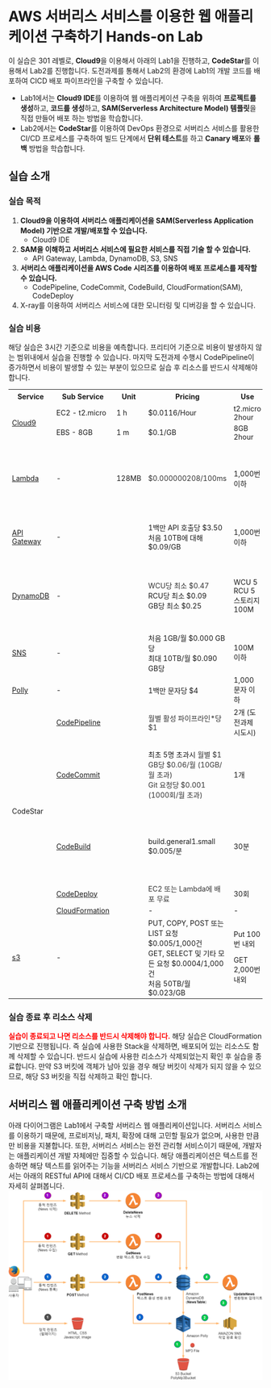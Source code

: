 AWS 서버리스 서비스를 이용한 웹 애플리케이션 구축하기 Hands-on Lab
====

이 실습은 301 레벨로, **Cloud9**을 이용해서 아래의 Lab1을 진행하고, **CodeStar**를 이용해서 Lab2를 진행합니다. 도전과제를 통해서 Lab2의 환경에 Lab1의 개발 코드를 배포하여 CICD 배포 파이프라인을 구축할 수 있습니다.
* Lab1에서는  **Cloud9 IDE**를 이용하여 웹 애플리케이션 구축을 위하여  **프로젝트를 생성**하고,  **코드를 생성**하고, **SAM(Serverless Architecture Model) 템플릿**을 직접 만들어  배포 하는 방법을 학습합니다.
* Lab2에서는 **CodeStar**를 이용하여 DevOps 환경으로 서버리스 서비스를 활용한 CI/CD 프로세스를 구축하여 빌드 단계에서  **단위 테스트**를 하고  **Canary 배포**와  **롤백** 방법을 학습합니다.

## 실습 소개
### 실습 목적
1. **Cloud9을 이용하여 서버리스 애플리케이션을 SAM(Serverless Application Model) 기반으로 개발/배포할 수 있습니다.** 
    - Cloud9 IDE
1. **SAM을 이해하고 서버리스 서비스에 필요한 서비스를 직접 기술 할 수 있습니다.**
    - API Gateway, Lambda, DynamoDB, S3, SNS
1. **서버리스 애플리케이션을 AWS Code 시리즈를 이용하여 배포 프로세스를 제작할 수 있습니다.**
    - CodePipeline, CodeCommit, CodeBuild, CloudFormation(SAM), CodeDeploy
1. X-ray를 이용하여 서버리스 서비스에 대한 모니터링 및 디버깅을 할 수 있습니다.

### 실습 비용
해당 실습은 3시간 기준으로 비용을 예측합니다. 프리티어 기준으로 비용이 발생하지 않는 범위내에서 실습을 진행할 수 있습니다.
마지막 도전과제 수행시 CodePipeline이 증가하면서 비용이 발생할 수 있는 부분이 있으므로 실습 후 리소스를 반드시 삭제해야 합니다.
<table class="wrapped confluenceTable"><colgroup> <col/> <col/> <col/> <col/> <col/> <col/> <col/> </colgroup><tbody><tr><th class="confluenceTh">Service</th><th class="confluenceTh">Sub Service</th><th class="confluenceTh">Unit</th><th class="confluenceTh">Pricing</th><th class="confluenceTh">Use</th><th class="confluenceTh">free tier(12개월)</th><th colspan="1" class="confluenceTh">etc</th></tr><tr><td rowspan="2" class="confluenceTd"><a href="https://aws.amazon.com/ko/cloud9/pricing/" class="external-link" rel="nofollow">Cloud9</a></td><td class="confluenceTd">EC2 - t2.micro</td><td class="confluenceTd">1 h</td><td class="confluenceTd">$0.0116/Hour</td><td class="highlight-green confluenceTd" data-highlight-colour="green">t2.micro 2hour</td><td class="confluenceTd">750hour/month</td><td colspan="1" class="confluenceTd"><br/></td></tr><tr><td class="confluenceTd">EBS - 8GB</td><td class="confluenceTd">1 m</td><td class="confluenceTd">$0.1/GB</td><td class="highlight-green confluenceTd" data-highlight-colour="green">8GB 2hour</td><td class="confluenceTd">30GB/month</td><td colspan="1" class="confluenceTd"><br/></td></tr><tr><td class="confluenceTd"><a href="https://aws.amazon.com/ko/lambda/pricing/" class="external-link" rel="nofollow">Lambda</a></td><td class="confluenceTd">-</td><td class="confluenceTd">128MB</td><td class="confluenceTd"><span style="color: rgb(51,51,51);">$0.000000208/100ms</span></td><td class="highlight-green confluenceTd" data-highlight-colour="green">1,000번 이하</td><td class="confluenceTd">100만번 요청<br/>320만 초 실행</td><td colspan="1" class="confluenceTd">1년 후<br/>지속 제공</td></tr><tr><td class="confluenceTd"><a href="https://aws.amazon.com/ko/api-gateway/pricing/" class="external-link" rel="nofollow">API Gateway</a></td><td class="confluenceTd">-</td><td class="confluenceTd"><br/></td><td class="confluenceTd">1백만 API 호출당 $3.50<br/>처음 10TB에 대해 $0.09/GB</td><td class="highlight-green confluenceTd" data-highlight-colour="green">1,000번 이하</td><td class="confluenceTd"><p>호출 100만건<br/>처음 10TB에 대해 $0.09/GB</p></td><td colspan="1" class="confluenceTd"><br/></td></tr><tr><td class="confluenceTd"><a href="https://aws.amazon.com/ko/dynamodb/pricing/" class="external-link" rel="nofollow">DynamoDB</a></td><td class="confluenceTd">-</td><td class="confluenceTd"><br/></td><td class="confluenceTd"><span style="color: rgb(51,51,51);">WCU당 최소 $0.47</span> <br/>RCU당 최소 $0.09<br/>GB당 최소 $0.25</td><td class="highlight-green confluenceTd" data-highlight-colour="green">WCU 5<br/>RCU 5<br/>스토리지 100M</td><td class="confluenceTd"><p>매달 2억건 요청<br/>WCU 25 / RCU 25<br/>인덱싱된 데이터 스토리지 25G</p></td><td colspan="1" class="confluenceTd">1년 후 <br/>지속 제공</td></tr><tr><td colspan="1" class="confluenceTd"><a href="https://aws.amazon.com/ko/sns/pricing/" class="external-link" rel="nofollow">SNS</a></td><td colspan="1" class="confluenceTd">-</td><td colspan="1" class="confluenceTd"><br/></td><td colspan="1" class="confluenceTd">처음 1GB/월 $0.000 GB당<br/>최대 10TB/월 $0.090 GB당</td><td class="highlight-green confluenceTd" colspan="1" data-highlight-colour="green">100M 이하</td><td colspan="1" class="confluenceTd"><span style="color: rgb(51,51,51);">매달 15GB의 데이터 전송</span></td><td colspan="1" class="confluenceTd"><br/></td></tr><tr><td colspan="1" class="confluenceTd"><a href="https://aws.amazon.com/ko/polly/pricing/" class="external-link" rel="nofollow">Polly</a></td><td colspan="1" class="confluenceTd">-</td><td colspan="1" class="confluenceTd"><br/></td><td colspan="1" class="confluenceTd">1백만 문자당 $4</td><td class="highlight-green confluenceTd" colspan="1" data-highlight-colour="green">1,000 문자 이하</td><td colspan="1" class="confluenceTd">매달 문자 500만개</td><td colspan="1" class="confluenceTd"><br/></td></tr><tr><td rowspan="5" class="confluenceTd">CodeStar</td><td class="confluenceTd"><a href="https://aws.amazon.com/ko/codepipeline/pricing/" class="external-link" rel="nofollow">CodePipeline</a></td><td class="confluenceTd"><br/></td><td class="confluenceTd"><span style="color: rgb(51,51,51);">월별 활성 파이프라인*당 $1</span></td><td class="highlight-yellow confluenceTd" data-highlight-colour="yellow">2개 (도전과제 시도시)</td><td class="confluenceTd"><span style="color: rgb(51,51,51);">매월 활성 파이프라인 1개</span></td><td colspan="1" class="confluenceTd"><br/></td></tr><tr><td class="confluenceTd"><a href="https://aws.amazon.com/ko/codecommit/pricing/" class="external-link" rel="nofollow">CodeCommit</a></td><td class="confluenceTd"><br/></td><td class="confluenceTd">최초 5명 초과시 <span style="color: rgb(51,51,51);">월별 $1<br/>GB당 $0.06/월 (10GB/월 초과) <br/>Git 요청당 $0.001 (1000회/월 초과)</span></td><td class="highlight-green confluenceTd" data-highlight-colour="green">1개</td><td class="confluenceTd">최초 5명까지<br/>매달 50GB의 스토리지<br/>매달 10,000건의 Git 요청</td><td colspan="1" class="confluenceTd">1년 후<br/>지속 제공</td></tr><tr><td colspan="1" class="confluenceTd"><a href="https://aws.amazon.com/ko/codebuild/pricing/" class="external-link" rel="nofollow">CodeBuild</a></td><td colspan="1" class="confluenceTd"><br/></td><td colspan="1" class="confluenceTd">build.general1.small $0.005/분</td><td class="highlight-green confluenceTd" colspan="1" data-highlight-colour="green">30분</td><td colspan="1" class="confluenceTd"><span style="color: rgb(51,51,51);">매월 100 빌드 분의 build.general1.small</span></td><td colspan="1" class="confluenceTd">1년 후 <br/>지속 제공</td></tr><tr><td class="confluenceTd"><a href="https://aws.amazon.com/ko/codedeploy/pricing/" class="external-link" rel="nofollow">CodeDeploy</a></td><td class="confluenceTd"><br/></td><td class="confluenceTd"><span style="color: rgb(51,51,51);">EC2 또는 Lambda에 배포 무료</span></td><td class="highlight-green confluenceTd" data-highlight-colour="green">30회</td><td class="confluenceTd">-</td><td colspan="1" class="confluenceTd"><br/></td></tr><tr><td colspan="1" class="confluenceTd"><a href="https://aws.amazon.com/ko/cloudformation/pricing/" class="external-link" rel="nofollow">CloudFormation</a></td><td colspan="1" class="confluenceTd"><br/></td><td colspan="1" class="confluenceTd">-</td><td class="highlight-green confluenceTd" colspan="1" data-highlight-colour="green">-</td><td colspan="1" class="confluenceTd">-</td><td colspan="1" class="confluenceTd"><br/></td></tr><tr><td class="confluenceTd"><a href="https://aws.amazon.com/ko/s3/pricing/" class="external-link" rel="nofollow">s3</a></td><td class="confluenceTd">-</td><td class="confluenceTd"><br/></td><td class="confluenceTd">PUT, COPY, POST 또는 LIST 요청 $0.005/1,000건<br/>GET, SELECT 및 기타 모든 요청 $0.0004/1,000건<br/>처음 50TB/월 $0.023/GB</td><td class="highlight-green confluenceTd" data-highlight-colour="green"><p>Put 100번 내외</p><p>GET 2,000번 내외</p></td><td class="confluenceTd">매달 5GB 스토리지<br/>Get 요청 20,000건<br/>Put 요청 2,000건</td><td colspan="1" class="confluenceTd"><br/></td></tr></tbody></table>

### 실습 종료 후 리소스 삭제
**<font color="red">실습이 종료되고 나면 리소스를 반드시 삭제해야 합니다.</font>**  해당 실습은 CloudFormation 기반으로 진행됩니다. 즉 실습에 사용한 Stack을 삭제하면, 배포되어 있는 리소스도 함께 삭제할 수 있습니다. 반드시 실습에 사용한 리소스가 삭제되었는지 확인 후 실습을 종료합니다. 만약 S3 버킷에 객체가 남아 있을 경우 해당 버킷이 삭제가 되지 않을 수 있으므로, 해당 S3 버킷을 직접 삭제하고 확인 합니다.



## 서버리스 웹 애플리케이션 구축 방법 소개
아래 다이어그램은 Lab1에서 구축할 서버리스 웹 애플리케이션입니다. 서버리스 서비스를 이용하기 때문에, 프로비저닝, 패치, 확장에 대해 고민할 필요가 없으며, 사용한 만큼만 비용을 지불합니다. 또한, 서버리스 서비스는 완전 관리형 서비스이기 때문에, 개발자는 애플리케이션 개발 자체에만 집중할 수 있습니다. 해당 애플리케이션은 텍스트를 전송하면 해당 텍스트를 읽어주는 기능을 서버리스 서비스 기반으로 개발합니다. Lab2에서는 아래의 RESTful API에 대해서 CI/CD 배포 프로세스를 구축하는 방법에 대해서 자세히 살펴봅니다.
![](images/Architecture_diagram.png)
